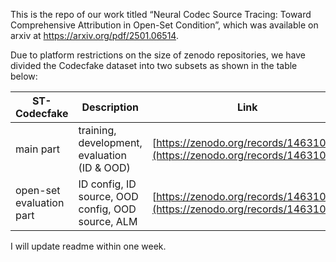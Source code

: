 This is the repo of our work titled “Neural Codec Source Tracing: Toward Comprehensive Attribution in Open-Set Condition”, which was available on arxiv at https://arxiv.org/pdf/2501.06514.

Due to platform restrictions on the size of zenodo repositories, we have divided the Codecfake dataset into two subsets as shown in the table below:

| ST-Codecfake            | Description                                      | Link                                                                 |
|-------------------------|--------------------------------------------------|----------------------------------------------------------------------|
| main part               | training, development, evaluation (ID & OOD)     | [https://zenodo.org/records/14631091](https://zenodo.org/records/14631091) |
| open-set evaluation part| ID config, ID source, OOD config, OOD source, ALM| [https://zenodo.org/records/14631085](https://zenodo.org/records/14631085) |


I will update readme within one week.
